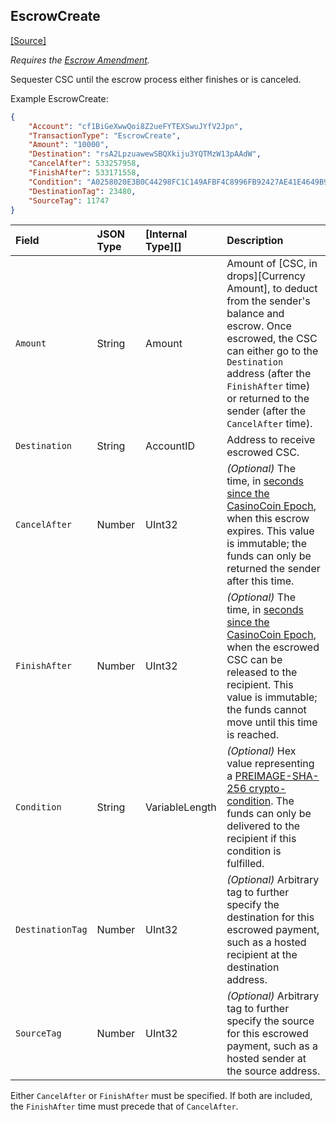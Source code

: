 ## EscrowCreate

[[Source]<br>](https://github.com/casinocoin/casinocoind/blob/develop/src/casinocoin/app/tx/impl/Escrow.cpp "Source")

_Requires the [Escrow Amendment](reference-amendments.html#escrow)._

Sequester CSC until the escrow process either finishes or is canceled.

Example EscrowCreate:

```json
{
    "Account": "cf1BiGeXwwQoi8Z2ueFYTEXSwuJYfV2Jpn",
    "TransactionType": "EscrowCreate",
    "Amount": "10000",
    "Destination": "rsA2LpzuawewSBQXkiju3YQTMzW13pAAdW",
    "CancelAfter": 533257958,
    "FinishAfter": 533171558,
    "Condition": "A0258020E3B0C44298FC1C149AFBF4C8996FB92427AE41E4649B934CA495991B7852B855810100",
    "DestinationTag": 23480,
    "SourceTag": 11747
}
```

| Field            | JSON Type | [Internal Type][] | Description               |
|:-----------------|:----------|:------------------|:--------------------------|
| `Amount`         | String    | Amount            | Amount of [CSC, in drops][Currency Amount], to deduct from the sender's balance and escrow. Once escrowed, the CSC can either go to the `Destination` address (after the `FinishAfter` time) or returned to the sender (after the `CancelAfter` time). |
| `Destination`    | String    | AccountID         | Address to receive escrowed CSC. |
| `CancelAfter`    | Number    | UInt32            | _(Optional)_ The time, in [seconds since the CasinoCoin Epoch](reference-casinocoind.html#specifying-time), when this escrow expires. This value is immutable; the funds can only be returned the sender after this time. |
| `FinishAfter`    | Number    | UInt32            | _(Optional)_ The time, in [seconds since the CasinoCoin Epoch](reference-casinocoind.html#specifying-time), when the escrowed CSC can be released to the recipient. This value is immutable; the funds cannot move until this time is reached. |
| `Condition`      | String    | VariableLength    | _(Optional)_ Hex value representing a [PREIMAGE-SHA-256 crypto-condition](https://tools.ietf.org/html/draft-thomas-crypto-conditions-02#section-8.1). The funds can only be delivered to the recipient if this condition is fulfilled. |
| `DestinationTag` | Number    | UInt32            | _(Optional)_ Arbitrary tag to further specify the destination for this escrowed payment, such as a hosted recipient at the destination address. |
| `SourceTag`      | Number    | UInt32            | _(Optional)_ Arbitrary tag to further specify the source for this escrowed payment, such as a hosted sender at the source address. |

Either `CancelAfter` or `FinishAfter` must be specified. If both are included, the `FinishAfter` time must precede that of `CancelAfter`.
